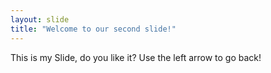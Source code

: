 ```yaml
---
layout: slide
title: "Welcome to our second slide!"
---
```

This is my Slide, do you like it?
Use the left arrow to go back!
